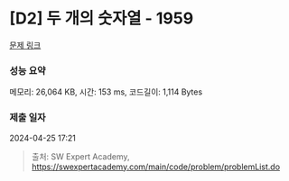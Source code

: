 # [D2] 두 개의 숫자열 - 1959 

[문제 링크](https://swexpertacademy.com/main/code/problem/problemDetail.do?contestProbId=AV5PpoFaAS4DFAUq) 

### 성능 요약

메모리: 26,064 KB, 시간: 153 ms, 코드길이: 1,114 Bytes

### 제출 일자

2024-04-25 17:21



> 출처: SW Expert Academy, https://swexpertacademy.com/main/code/problem/problemList.do